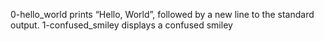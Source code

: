 0-hello_world prints “Hello, World”, followed by a new line to the standard output.
1-confused_smiley displays a confused smiley
